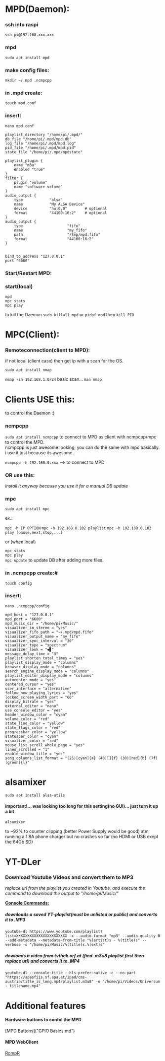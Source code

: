 # MPD(Daemon):

### ssh into raspi
`ssh pi@192.168.xxx.xxx`

### mpd
`sudo apt install mpd`

### make config files:

`mkdir ~/.mpd .ncmpcpp`

### in .mpd create:
`touch mpd.conf`

### insert:
`nano mpd.conf`
```music_directory "/home/pi/Music/"
playlist_directory "/home/pi/.mpd/"
db_file "/home/pi/.mpd/mpd.db"
log_file "/home/pi/.mpd/mpd.log"
pid_file "/home/pi/.mpd/mpd.pid"
state_file "/home/pi/.mpd/mpdstate"

playlist_plugin {
    name "m3u"
    enabled "true"
}
filter {
    plugin "volume"
    name "software volume"
}
audio_output {
    type            "alsa"
    name            "My ALSA Device"
    device          "hw:0,0"        # optional
    format          "44100:16:2"    # optional
}
audio_output {
    type                    "fifo"
    name                    "my_fifo"
    path                    "/tmp/mpd.fifo"
    format                  "44100:16:2"
}


bind_to_address "127.0.0.1"
port "6600"
```
### Start/Restart MPD:

### start(local)
`mpd`  
`mpc stats`  
`mpc play`  

to kill the Daemon
`sudo killall mpd` or `pidof mpd` then `kill PID`

# MPC(Client):
### Remoteconnection(client to MPD):

if not local (client case) then get ip with a scan for the OS.

`sudo apt install nmap`

`nmap -sn 192.168.1.0/24` basic scan... `man nmap`

# Clients USE this:
to control the Daemon :)

### ncmpcpp

`sudo apt install ncmpcpp` to connect to MPD as client with ncmpcpp/mpc to control the MPD.   
ncmpcpp is just awesome looking; you can do the same with mpc basically.   
i use it just because its awesome.

`ncmpcpp -h 192.168.0.xxx` ==> to connect to MPD

### OR use this:  
*install it anyway because you use it for a manual DB update*  

### mpc
`sudo apt install mpc`

ex.:

`mpc -h IP OPTION`
`mpc -h 192.168.0.102 playlist`
`mpc -h 192.168.0.102 play (pause,next,stop,...)`

or (when local)

`mpc stats`  
`mpc play`  
`mpc update`  to update DB after adding more files.

### in .ncmpcpp create:#

`touch config`

### insert:

`nano .ncmpcpp/config`

```% egrep -v '^#' .ncmpcpp/config
mpd_host = "127.0.0.1"
mpd_port = "6600"
mpd_music_dir = "/home/pi/Music/"
visualizer_in_stereo = "yes"
visualizer_fifo_path = "~/.mpd/mpd.fifo"
visualizer_output_name = "my_fifo"
visualizer_sync_interval = "30"
visualizer_type = "spectrum"
visualizer_look = "◆▋"
message_delay_time = "3"
playlist_shorten_total_times = "yes"
playlist_display_mode = "columns"
browser_display_mode = "columns"
search_engine_display_mode = "columns"
playlist_editor_display_mode = "columns"
autocenter_mode = "yes"
centered_cursor = "yes"
user_interface = "alternative"
follow_now_playing_lyrics = "yes"
locked_screen_width_part = "60"
display_bitrate = "yes"
external_editor = "nano"
use_console_editor = "yes"
header_window_color = "cyan"
volume_color = "red"
state_line_color = "yellow"
state_flags_color = "red"
progressbar_color = "yellow"
statusbar_color = "cyan"
visualizer_color = "red"
mouse_list_scroll_whole_page = "yes"
lines_scrolled = "1"
enable_window_title = "yes"
song_columns_list_format = "(25)[cyan]{a} (40)[]{f} (30)[red]{b} (7f)[green]{l}"
```

# alsamixer

`sudo apt install alsa-utils`

#### important!... was looking too long for this setting(no GUI)... just turn it up a bit

`alsamixer`

to ~92% to counter clipping (better Power Supply would be good) atm running a 1.8A phone charger but no crashes so far
(no HDMI or USB exept the 64Gb SD)

# YT-DLer
### Download Youtube Videos and convert them to MP3
*replace url from the playlist you created in Youtube, and execute the command to download the output to "/home/pi/Music/"*

[**Console Commands:**](https://github.com/rg3/youtube-dl/blob/master/README.md#options)

##### downloads a saved YT-playlist(must be unlisted or public) and converts it to .MP3
`youtube-dl https://www.youtube.com/playlist?list=XXXXXXXXXXXXXXXXXXXXXXX -x --audio-format "mp3" --audio-quality 0 --add-metadata --metadata-from-title "%(artist)s - %(title)s" --verbose -o "/home/pi/Music/%(title)s.%(ext)s"`


##### dowloads a video from tvthek.orf.at (find .m3u8 playlist first then replace url) and converts it to .MP4  
`youtube-dl --console-title --hls-prefer-native -c --no-part "https://apasfiis.sf.apa.at/ipad/cms-austria/title_is_long.mp4/playlist.m3u8" -o "/home/pi/Videos/Universum - titlename.mp4"`

# Additional features

#### Hardware buttons to contol the MPD
[MPD Buttons]("GPIO Basics.md")

#### MPD WebClient
[RompR](https://fatg3erman.github.io/RompR/)
